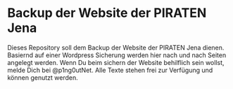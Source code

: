 Backup der Website der PIRATEN Jena
===================================
Dieses Repository soll dem Backup der Website der PIRATEN Jena dienen. Basiernd auf einer Wordpress Sicherung werden hier nach und nach Seiten angelegt werden. Wenn Du beim sichern der Website behilflich sein wollst, melde Dich bei @p1ng0utNet. Alle Texte stehen frei zur Verfügung und können genutzt werden.
